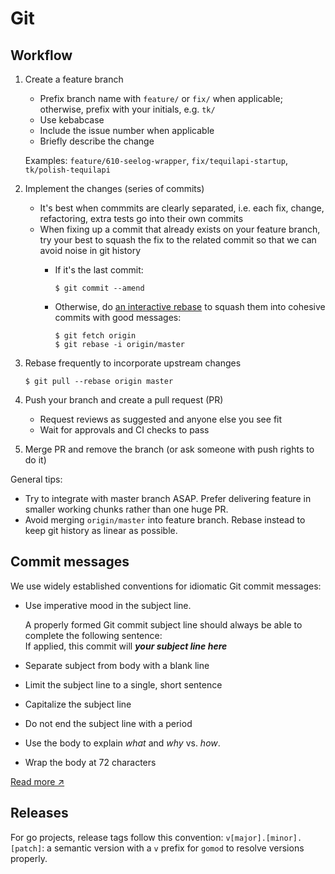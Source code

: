 # Git

## Workflow

1. Create a feature branch  

    - Prefix branch name with `feature/` or `fix/` when applicable; otherwise, prefix with your initials, e.g. `tk/`
    - Use kebabcase
    - Include the issue number when applicable
    - Briefly describe the change  

    Examples: `feature/610-seelog-wrapper`, `fix/tequilapi-startup`, `tk/polish-tequilapi`

2. Implement the changes (series of commits)
    - It's best when commmits are clearly separated, i.e. each fix, change, refactoring, extra tests go into their own commits
    - When fixing up a commit that already exists on your feature branch, try your best to squash the fix to the related commit so that we can avoid noise in git history
      - If it's the last commit:

        ```
        $ git commit --amend
        ```

      - Otherwise, do [an interactive rebase](https://help.github.com/en/articles/about-git-rebase) to squash them into cohesive commits with good messages:

        ```
        $ git fetch origin
        $ git rebase -i origin/master
        ```
3. Rebase frequently to incorporate upstream changes

    ```
    $ git pull --rebase origin master
    ```

4. Push your branch and create a pull request (PR)
    - Request reviews as suggested and anyone else you see fit
    - Wait for approvals and CI checks to pass

5. Merge PR and remove the branch (or ask someone with push rights to do it)

General tips:

- Try to integrate with master branch ASAP. Prefer delivering feature in smaller working chunks rather than one huge PR.
- Avoid merging `origin/master` into feature branch. Rebase instead to keep git history as linear as possible.

## Commit messages

We use widely established conventions for idiomatic Git commit messages:

- Use imperative mood in the subject line.  

  A properly formed Git commit subject line should always be able to complete the following sentence:  
  If applied, this commit will _**your subject line here**_
- Separate subject from body with a blank line
- Limit the subject line to a single, short sentence
- Capitalize the subject line
- Do not end the subject line with a period
- Use the body to explain _what_ and _why_ vs. _how_.  
- Wrap the body at 72 characters

[Read more &#x2197;](https://chris.beams.io/posts/git-commit/)

## Releases

For go projects, release tags follow this convention: `v[major].[minor].[patch]`: a semantic version with a `v` prefix for `gomod` to resolve versions properly.

